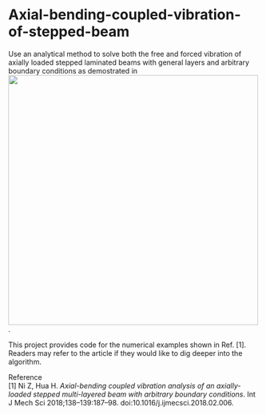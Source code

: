 # Axial-bending-coupled-vibration-of-stepped-beam
Use an analytical method to solve both the free and forced vibration of axially loaded stepped laminated beams with general layers and arbitrary boundary conditions as demostrated in <img scheme src="demo_shaft.svg" width=500/>.  




This project provides code for the numerical examples shown in Ref. [1]. Readers may refer to the article if they would like to dig deeper into the algorithm.  

Reference  
[1] Ni Z, Hua H. *Axial-bending coupled vibration analysis of an axially-loaded stepped multi-layered beam with arbitrary boundary conditions*. Int J Mech Sci 2018;138–139:187–98. doi:10.1016/j.ijmecsci.2018.02.006.
